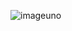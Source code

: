 ![imageuno](https://hosting.photobucket.com/images/ae89/bandos4eva/324401aa18cc80c55f338dcd4674cb80.gif) 
